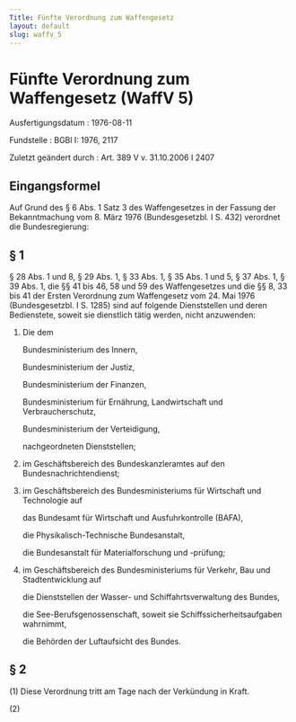 ```yaml
---
Title: Fünfte Verordnung zum Waffengesetz
layout: default
slug: waffv_5
---
```


# Fünfte Verordnung zum Waffengesetz (WaffV 5)

Ausfertigungsdatum
:   1976-08-11

Fundstelle
:   BGBl I: 1976, 2117

Zuletzt geändert durch
:   Art. 389 V v. 31.10.2006 I 2407


## Eingangsformel

Auf Grund des § 6 Abs. 1 Satz 3 des Waffengesetzes in der Fassung der
Bekanntmachung vom 8. März 1976 (Bundesgesetzbl. I S. 432) verordnet
die Bundesregierung:


## § 1

§ 28 Abs. 1 und 8, § 29 Abs. 1, § 33 Abs. 1, § 35 Abs. 1 und 5, § 37
Abs. 1, § 39 Abs. 1, die §§ 41 bis 46, 58 und 59 des Waffengesetzes
und die §§ 8, 33 bis 41 der Ersten Verordnung zum Waffengesetz vom 24.
Mai 1976 (Bundesgesetzbl. I S. 1285) sind auf folgende Dienststellen
und deren Bedienstete, soweit sie dienstlich tätig werden, nicht
anzuwenden:

1.  Die dem

    Bundesministerium des Innern,

    Bundesministerium der Justiz,

    Bundesministerium der Finanzen,

    Bundesministerium für Ernährung, Landwirtschaft und Verbraucherschutz,

    Bundesministerium der Verteidigung,

    nachgeordneten Dienststellen;


2.  im Geschäftsbereich des Bundeskanzleramtes auf den
    Bundesnachrichtendienst;


3.  im Geschäftsbereich des Bundesministeriums für Wirtschaft und
    Technologie auf

    das Bundesamt für Wirtschaft und Ausfuhrkontrolle (BAFA),

    die Physikalisch-Technische Bundesanstalt,

    die Bundesanstalt für Materialforschung und -prüfung;


4.  im Geschäftsbereich des Bundesministeriums für Verkehr, Bau und
    Stadtentwicklung auf

    die Dienststellen der Wasser- und Schiffahrtsverwaltung des Bundes,

    die See-Berufsgenossenschaft, soweit sie Schiffssicherheitsaufgaben
    wahrnimmt,

    die Behörden der Luftaufsicht des Bundes.





## § 2

(1) Diese Verordnung tritt am Tage nach der Verkündung in Kraft.

(2)

